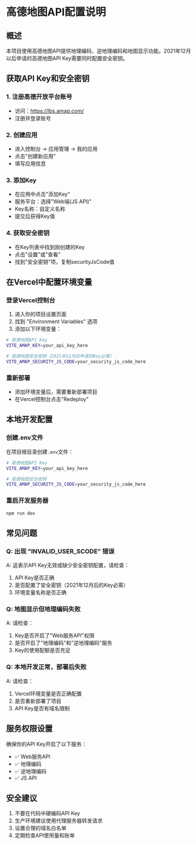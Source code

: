 # 高德地图API配置说明

## 概述
本项目使用高德地图API提供地理编码、逆地理编码和地图显示功能。2021年12月以后申请的高德地图API Key需要同时配置安全密钥。

## 获取API Key和安全密钥

### 1. 注册高德开放平台账号
- 访问：https://lbs.amap.com/
- 注册并登录账号

### 2. 创建应用
- 进入控制台 → 应用管理 → 我的应用
- 点击"创建新应用"
- 填写应用信息

### 3. 添加Key
- 在应用中点击"添加Key"
- 服务平台：选择"Web端(JS API)"
- Key名称：自定义名称
- 提交后获得Key值

### 4. 获取安全密钥
- 在Key列表中找到刚创建的Key
- 点击"设置"或"查看"
- 找到"安全密钥"项，复制securityJsCode值

## 在Vercel中配置环境变量

### 登录Vercel控制台
1. 进入你的项目设置页面
2. 找到 "Environment Variables" 选项
3. 添加以下环境变量：

```bash
# 高德地图API Key
VITE_AMAP_KEY=your_api_key_here

# 高德地图安全密钥（2021年12月后申请的Key必需）
VITE_AMAP_SECURITY_JS_CODE=your_security_js_code_here
```

### 重新部署
- 添加环境变量后，需要重新部署项目
- 在Vercel控制台点击"Redeploy"

## 本地开发配置

### 创建.env文件
在项目根目录创建`.env`文件：

```bash
# 高德地图API Key
VITE_AMAP_KEY=your_api_key_here

# 高德地图安全密钥
VITE_AMAP_SECURITY_JS_CODE=your_security_js_code_here
```

### 重启开发服务器
```bash
npm run dev
```

## 常见问题

### Q: 出现 "INVALID_USER_SCODE" 错误
A: 这表示API Key无效或缺少安全密钥配置，请检查：
1. API Key是否正确
2. 是否配置了安全密钥（2021年12月后的Key必需）
3. 环境变量名称是否正确

### Q: 地图显示但地理编码失败
A: 请检查：
1. Key是否开启了"Web服务API"权限
2. 是否开启了"地理编码"和"逆地理编码"服务
3. Key的使用配额是否充足

### Q: 本地开发正常，部署后失败
A: 请检查：
1. Vercel环境变量是否正确配置
2. 是否重新部署了项目
3. API Key是否有域名限制

## 服务权限设置
确保你的API Key开启了以下服务：
- ✅ Web服务API
- ✅ 地理编码
- ✅ 逆地理编码
- ✅ JS API

## 安全建议
1. 不要在代码中硬编码API Key
2. 生产环境建议使用代理服务器转发请求
3. 设置合理的域名白名单
4. 定期检查API使用量和账单
